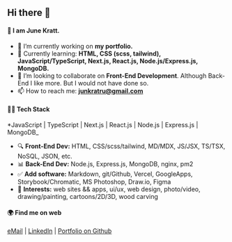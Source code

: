 ## Hi there 👋

#### 👋 I am **June Kratt**.
- 🔭 I’m currently working on **my portfolio.**
- 🌱 Currently learning: **HTML, CSS (scss, tailwind), JavaScript/TypeScript, Next.js, React.js, Node.js/Express.js, MongoDB.**
- 🧠 I’m looking to collaborate on **Front-End Development**. Although Back-End I like more. But I would not have done so. 
- 📫 How to reach me: **junkratru@gmail.com**
 
#### 👩‍💻 Tech Stack
*JavaScript | TypeScript | Next.js | React.js | Node.js | Express.js | MongoDB_
 - 🔍 **Front-End Dev:** HTML, CSS/scss/tailwind, MD/MDX, JS/JSX, TS/TSX, NoSQL, JSON, etc. 
 - 📊 **Back-End Dev:** Node.js, Express.js, MongoDB, nginx, pm2
 - ✅ **Add software:** Markdown, git/Github, Vercel, GoogleApps, Storybook/Chromatic, MS Photoshop, Draw.io, Figma
 - 🐻 **Interests:** web sites && apps, ui/ux, web design, photo/video, drawing/painting, cartoons/2D/3D, wood carving

#### 🌍 Find me on web
[eMail](junkratru@gmail.com) | [LinkedIn](#) | [Portfolio on Github]([https://shreyapurohit.now.sh](https://github.com/ITJunkRat))
